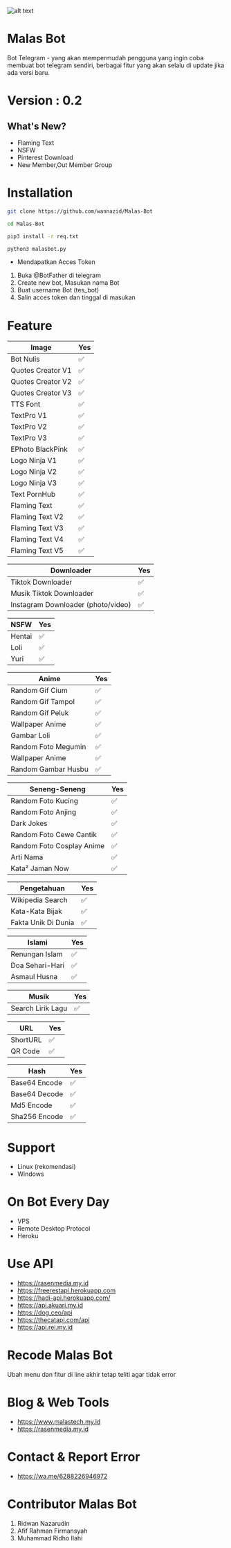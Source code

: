 ![alt text](https://github.com/wannazid/Malas-Bot/blob/main/IMG_20220717_211701.jpg)
# Malas Bot 
Bot Telegram - yang akan mempermudah pengguna yang ingin coba membuat bot telegram sendiri, berbagai fitur yang akan selalu di update jika ada versi baru.

# Version : 0.2
## What's New?
- Flaming Text
- NSFW
- Pinterest Download
- New Member,Out Member Group

# Installation
```bash
git clone https://github.com/wannazid/Malas-Bot
```
```bash
cd Malas-Bot
```
```bash
pip3 install -r req.txt
```
```bash
python3 malasbot.py
```
- Mendapatkan Acces Token
1. Buka @BotFather di telegram
2. Create new bot, Masukan nama Bot
3. Buat username Bot (tes_bot)
4. Salin acces token dan tinggal di masukan

# Feature

| Image |Yes|
| ------------- | ------------- |
| Bot Nulis|✅|
| Quotes Creator V1|✅|
| Quotes Creator V2|✅|
| Quotes Creator V3|✅|
| TTS Font|✅|
| TextPro V1|✅|
| TextPro V2|✅|
| TextPro V3|✅|
| EPhoto BlackPink|✅|
| Logo Ninja V1|✅|
| Logo Ninja V2|✅|
| Logo Ninja V3|✅|
| Text PornHub|✅|
| Flaming Text|✅|
| Flaming Text V2|✅|
| Flaming Text V3|✅|
| Flaming Text V4|✅|
| Flaming Text V5|✅|

| Downloader |Yes|
| ------------- | ------------- |
| Tiktok Downloader|✅|
| Musik Tiktok Downloader|✅|
| Instagram Downloader (photo/video)|✅|

| NSFW |Yes|
| ------------- | ------------- |
| Hentai|✅|
| Loli|✅|
| Yuri|✅|


| Anime |Yes|
| ------------- | ------------- |
| Random Gif Cium|✅|
| Random Gif Tampol|✅|
| Random Gif Peluk|✅|
| Wallpaper Anime|✅|
| Gambar Loli|✅|
| Random Foto Megumin|✅|
| Wallpaper Anime|✅|
| Random Gambar Husbu|✅|

| Seneng-Seneng |Yes|
| ------------- | ------------- |
| Random Foto Kucing|✅|
| Random Foto Anjing|✅|
| Dark Jokes|✅|
| Random Foto Cewe Cantik|✅|
| Random Foto Cosplay Anime|✅|
| Arti Nama|✅|
| Kata² Jaman Now|✅|

| Pengetahuan |Yes|
| ------------- | ------------- |
| Wikipedia Search|✅|
| Kata-Kata Bijak|✅|
| Fakta Unik Di Dunia|✅|

| Islami |Yes|
| ------------- | ------------- |
| Renungan Islam|✅|
| Doa Sehari-Hari|✅|
| Asmaul Husna|✅|

| Musik|Yes|
| ------------- | ------------- |
| Search Lirik Lagu|✅|

| URL |Yes|
| ------------- | ------------- |
| ShortURL|✅|
| QR Code|✅|

| Hash |Yes|
| ------------- | ------------- |
| Base64 Encode|✅|
| Base64 Decode|✅|
| Md5 Encode|✅|
| Sha256 Encode|✅|

# Support
- Linux (rekomendasi)
- Windows

# On Bot Every Day
- VPS
- Remote Desktop Protocol
- Heroku

# Use API 
- https://rasenmedia.my.id
- https://freerestapi.herokuapp.com
- https://hadi-api.herokuapp.com/
- https://api.akuari.my.id
- https://dog.ceo/api
- https://thecatapi.com/api
- https://api.rei.my.id

# Recode Malas Bot
Ubah menu dan fitur di line akhir tetap teliti agar tidak error

# Blog & Web Tools
- https://www.malastech.my.id
- https://rasenmedia.my.id

# Contact & Report Error
- https://wa.me/6288226946972

# Contributor Malas Bot
1. Ridwan Nazarudin
2. Afif Rahman Firmansyah
3. Muhammad Ridho Ilahi
